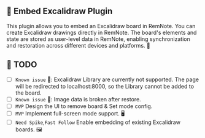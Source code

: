 ## 📌 Embed Excalidraw Plugin
This plugin allows you to embed an Excalidraw board in RemNote. You can create Excalidraw drawings directly in RemNote. The board's elements and state are stored as user-level data in RemNote, enabling synchronization and restoration across different devices and platforms. 🔄

## 📝 TODO
- [ ] `Known issue` 🚨: Excalidraw Library are currently not supported. The page will be redirected to localhost:8000, so the Library cannot be added to the board.
- [ ] `Known issue` 🚨: Image data is broken after restore.
- [ ] `MVP` Design the UI to remove board & Set mode config.
- [ ] `MVP` Implement full-screen mode support. 🖥️
- [ ] `Need Spike`,`Fast Follow` Enable embedding of existing Excalidraw boards. 🖼️
